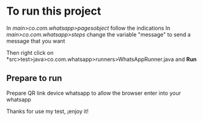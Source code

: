 # To run this project

In *main>co.com.whatsapp>pagesobject* follow the indications
In *main>co.com.whatsapp>steps* change the variable "message" to send a message that you want

Then right click on *src>test>java>co.com.whatsapp>runners>WhatsAppRunner.java and **Run**

## Prepare to run
Prepare QR link device whatsapp to allow the browser enter into your whatsapp

Thanks for use my test, ¡enjoy it!

